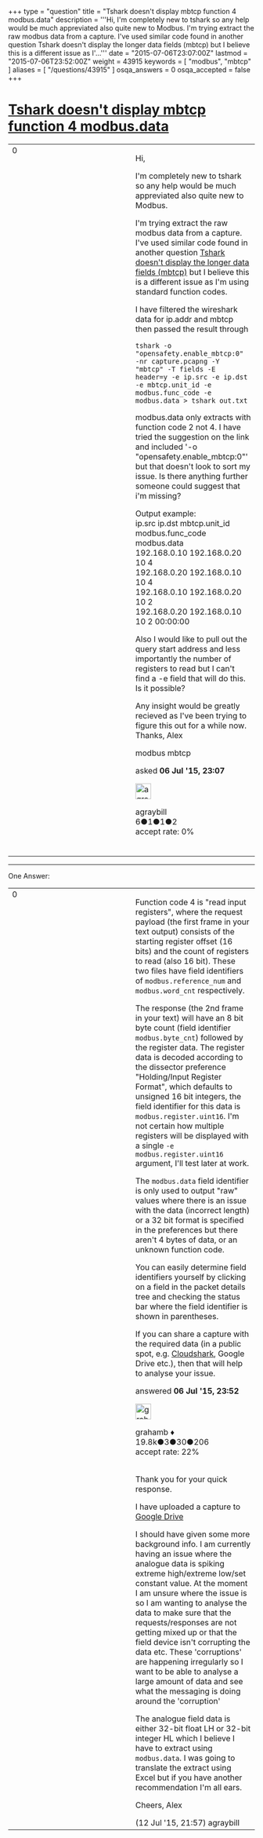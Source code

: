 +++
type = "question"
title = "Tshark doesn&#x27;t display mbtcp function 4 modbus.data"
description = '''Hi, I&#x27;m completely new to tshark so any help would be much appreviated also quite new to Modbus. I&#x27;m trying extract the raw modbus data from a capture. I&#x27;ve used similar code found in another question Tshark doesn&#x27;t display the longer data fields (mbtcp) but I believe this is a different issue as I&#x27;...'''
date = "2015-07-06T23:07:00Z"
lastmod = "2015-07-06T23:52:00Z"
weight = 43915
keywords = [ "modbus", "mbtcp" ]
aliases = [ "/questions/43915" ]
osqa_answers = 0
osqa_accepted = false
+++

<div class="headNormal">

# [Tshark doesn't display mbtcp function 4 modbus.data](/questions/43915/tshark-doesnt-display-mbtcp-function-4-modbusdata)

</div>

<div id="main-body">

<div id="askform">

<table id="question-table" style="width:100%;"><colgroup><col style="width: 50%" /><col style="width: 50%" /></colgroup><tbody><tr class="odd"><td style="width: 30px; vertical-align: top"><div class="vote-buttons"><div id="post-43915-score" class="post-score" title="current number of votes">0</div><div id="favorite-count" class="favorite-count"></div></div></td><td><div id="item-right"><div class="question-body"><p>Hi,</p><p>I'm completely new to tshark so any help would be much appreviated also quite new to Modbus.</p><p>I'm trying extract the raw modbus data from a capture. I've used similar code found in another question <a href="https://ask.wireshark.org/questions/28050/tshark-doesnt-display-the-longer-data-fields-mbtcp?">Tshark doesn't display the longer data fields (mbtcp)</a> but I believe this is a different issue as I'm using standard function codes.<br />
</p><p>I have filtered the wireshark data for ip.addr and mbtcp then passed the result through</p><pre><code>tshark -o &quot;opensafety.enable_mbtcp:0&quot; -nr capture.pcapng -Y &quot;mbtcp&quot; -T fields -E header=y -e ip.src -e ip.dst -e mbtcp.unit_id -e modbus.func_code -e modbus.data &gt; tshark_out.txt</code></pre><p>modbus.data only extracts with function code 2 not 4. I have tried the suggestion on the link and included '-o "opensafety.enable_mbtcp:0"' but that doesn't look to sort my issue. Is there anything further someone could suggest that i'm missing?</p><p>Output example:<br />
ip.src ip.dst mbtcp.unit_id modbus.func_code modbus.data<br />
192.168.0.10 192.168.0.20 10 4<br />
192.168.0.20 192.168.0.10 10 4<br />
192.168.0.10 192.168.0.20 10 2<br />
192.168.0.20 192.168.0.10 10 2 00:00:00</p><p>Also I would like to pull out the query start address and less importantly the number of registers to read but I can't find a -e field that will do this. Is it possible?</p><p>Any insight would be greatly recieved as I've been trying to figure this out for a while now. Thanks, Alex</p></div><div id="question-tags" class="tags-container tags">modbus mbtcp</div><div id="question-controls" class="post-controls"></div><div class="post-update-info-container"><div class="post-update-info post-update-info-user"><p>asked <strong>06 Jul '15, 23:07</strong></p><img src="https://secure.gravatar.com/avatar/8b3cb5d834ae2a0ad0043fe866c15dbb?s=32&amp;d=identicon&amp;r=g" class="gravatar" width="32" height="32" alt="agraybill&#39;s gravatar image" /><p>agraybill<br />
<span class="score" title="6 reputation points">6</span><span title="1 badges"><span class="badge1">●</span><span class="badgecount">1</span></span><span title="1 badges"><span class="silver">●</span><span class="badgecount">1</span></span><span title="2 badges"><span class="bronze">●</span><span class="badgecount">2</span></span><br />
<span class="accept_rate" title="Rate of the user&#39;s accepted answers">accept rate:</span> <span title="agraybill has no accepted answers">0%</span> </br></br></p></div></div><div id="comments-container-43915" class="comments-container"></div><div id="comment-tools-43915" class="comment-tools"></div><div class="clear"></div><div id="comment-43915-form-container" class="comment-form-container"></div><div class="clear"></div></div></td></tr></tbody></table>

------------------------------------------------------------------------

<div class="tabBar">

<span id="sort-top"></span>

<div class="headQuestions">

One Answer:

</div>

</div>

<span id="43916"></span>

<div id="answer-container-43916" class="answer">

<table style="width:100%;"><colgroup><col style="width: 50%" /><col style="width: 50%" /></colgroup><tbody><tr class="odd"><td style="width: 30px; vertical-align: top"><div class="vote-buttons"><div id="post-43916-score" class="post-score" title="current number of votes">0</div></div></td><td><div class="item-right"><div class="answer-body"><p>Function code 4 is "read input registers", where the request payload (the first frame in your text output) consists of the starting register offset (16 bits) and the count of registers to read (also 16 bit). These two files have field identifiers of <code>modbus.reference_num</code> and <code>modbus.word_cnt</code> respectively.</p><p>The response (the 2nd frame in your text) will have an 8 bit byte count (field identifier <code>modbus.byte_cnt</code>) followed by the register data. The register data is decoded according to the dissector preference "Holding/Input Register Format", which defaults to unsigned 16 bit integers, the field identifier for this data is <code>modbus.register.uint16</code>. I'm not certain how multiple registers will be displayed with a single <code>-e modbus.register.uint16</code> argument, I'll test later at work.</p><p>The <code>modbus.data</code> field identifier is only used to output "raw" values where there is an issue with the data (incorrect length) or a 32 bit format is specified in the preferences but there aren't 4 bytes of data, or an unknown function code.</p><p>You can easily determine field identifiers yourself by clicking on a field in the packet details tree and checking the status bar where the field identifier is shown in parentheses.</p><p>If you can share a capture with the required data (in a public spot, e.g. <a href="http://cloudshark.org">Cloudshark</a>, Google Drive etc.), then that will help to analyse your issue.</p></div><div class="answer-controls post-controls"></div><div class="post-update-info-container"><div class="post-update-info post-update-info-user"><p>answered <strong>06 Jul '15, 23:52</strong></p><img src="https://secure.gravatar.com/avatar/d2a7e24ca66604c749c7c88c1da8ff78?s=32&amp;d=identicon&amp;r=g" class="gravatar" width="32" height="32" alt="grahamb&#39;s gravatar image" /><p>grahamb ♦<br />
<span class="score" title="19834 reputation points"><span>19.8k</span></span><span title="3 badges"><span class="badge1">●</span><span class="badgecount">3</span></span><span title="30 badges"><span class="silver">●</span><span class="badgecount">30</span></span><span title="206 badges"><span class="bronze">●</span><span class="badgecount">206</span></span><br />
<span class="accept_rate" title="Rate of the user&#39;s accepted answers">accept rate:</span> <span title="grahamb has 274 accepted answers">22%</span> </br></br></p></div></div><div id="comments-container-43916" class="comments-container"><span id="44082"></span><div id="comment-44082" class="comment"><div id="post-44082-score" class="comment-score"></div><div class="comment-text"><p>Thank you for your quick response.</p><p>I have uploaded a capture to <a href="https://drive.google.com/file/d/0B7OjePa-tOLSaWg1NFJ6b01kaHM/view?usp=sharing">Google Drive</a></p><p>I should have given some more background info. I am currently having an issue where the analogue data is spiking extreme high/extreme low/set constant value. At the moment I am unsure where the issue is so I am wanting to analyse the data to make sure that the requests/responses are not getting mixed up or that the field device isn't corrupting the data etc. These 'corruptions' are happening irregularly so I want to be able to analyse a large amount of data and see what the messaging is doing around the 'corruption'</p><p>The analogue field data is either 32-bit float LH or 32-bit integer HL which I believe I have to extract using <code>modbus.data</code>. I was going to translate the extract using Excel but if you have another recommendation I'm all ears.</p><p>Cheers, Alex</p></div><div id="comment-44082-info" class="comment-info"><span class="comment-age">(12 Jul '15, 21:57)</span> agraybill</div></div></div><div id="comment-tools-43916" class="comment-tools"></div><div class="clear"></div><div id="comment-43916-form-container" class="comment-form-container"></div><div class="clear"></div></div></td></tr></tbody></table>

</div>

<div class="paginator-container-left">

</div>

</div>

</div>

